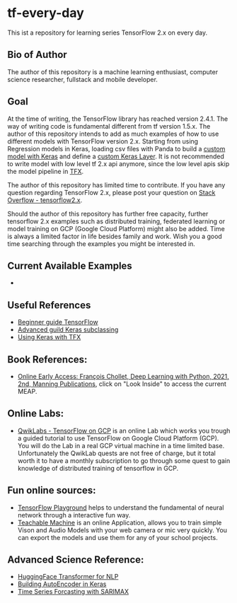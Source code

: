 # tf-every-day
This ist a repository for learning series TensorFlow 2.x on every day.

## Bio of Author
The author of this repository is a machine learning enthusiast, computer science researcher, fullstack and mobile developer.  

## Goal
At the time of writing, the TensorFlow library has reached version 2.4.1. The way of writing code is fundamental different from tf version 1.5.x.
The author of this repository intends to add as much examples of how to use different models with TensorFlow version 2.x. Starting from using Regression models in Keras, loading csv files with Panda to build a [custom model with Keras](https://www.tensorflow.org/tutorials/customization/custom_training_walkthrough) and define a [custom Keras Layer](https://www.tensorflow.org/tutorials/customization/custom_layers). It is not recommended to write model with low level tf 2.x api anymore, since the low level apis skip the model pipeline in [TFX](https://www.tensorflow.org/tfx/guide).

The author of this repository has limited time to contribute. If you have any question regarding TensorFlow 2.x, please post your question on [Stack Overflow - tensorflow2.x](https://stackoverflow.com/questions/tagged/tensorflow2.x). 

Should the author of this repository has further free capacity, further tensorflow 2.x examples such as distributed training, federated learning or model training on GCP (Google Cloud Platform) might also be added. Time is always a limited factor in life besides family and work. Wish you a good time searching through the examples you might be interested in.

## Current Available Examples

* []()

## Useful References
* [Beginner guide TensorFlow](https://www.tensorflow.org/overview)
* [Advanced guild Keras subclassing](https://www.tensorflow.org/tutorials/quickstart/advanced)
* [Using Keras with TFX](https://www.tensorflow.org/tfx/guide/keras)

## Book References:
* [Online Early Access: François Chollet, Deep Learning with Python, 2021, 2nd, Manning Publications](https://www.manning.com/books/deep-learning-with-python-second-edition), click on "Look Inside" to access the current MEAP.

## Online Labs:
* [QwikLabs - TensorFlow on GCP](https://www.qwiklabs.com/quests/83?catalog_rank=%7B%22rank%22%3A3%2C%22num_filters%22%3A0%2C%22has_search%22%3Atrue%7D&search_id=9114382) is an online Lab which works you trough a guided tutorial to use TensorFlow on Google Cloud Platform (GCP). You will do the Lab in a real GCP virtual machine in a time limited base. Unfortunately the QwikLab quests are not free of charge, but it total worth it to have a monthly subscription to go through some quest to gain knowledge of distributed training of tensorflow in GCP.

## Fun online sources:
* [TensorFlow Playground](https://playground.tensorflow.org/) helps to understand the fundamental of neural network through a interactive fun way.
* [Teachable Machine](https://teachablemachine.withgoogle.com/) is an online Application, allows you to train simple Vison and Audio Models with your web camera or mic very quickly. You can export the models and use them for any of your school projects.

## Advanced Science Reference:
* [HuggingFace Transformer for NLP](https://huggingface.co/transformers/index.html)
* [Building AutoEncoder in Keras](blog.keras.io/building-autoencoders-in-keras)
* [Time Series Forcasting with SARIMAX](https://www.statsmodels.org/stable/generated/statsmodels.tsa.statespace.sarimax.SARIMAX.html)
